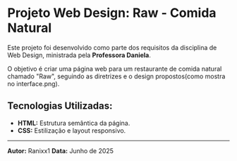 # Projeto Web Design: Raw - Comida Natural

Este projeto foi desenvolvido como parte dos requisitos da disciplina de Web Design, ministrada pela **Professora Daniela**.

O objetivo é criar uma página web para um restaurante de comida natural chamado "Raw", seguindo as diretrizes e o design propostos(como mostra no interface.png).

## Tecnologias Utilizadas:

* **HTML:** Estrutura semântica da página.
* **CSS:** Estilização e layout responsivo.

---

**Autor:** Ranixx1
**Data:** Junho de 2025
